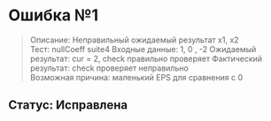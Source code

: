 # Ошибка №1

>Описание: Неправильный ожидаемый результат x1, x2  
Тест: nullCoeff suite4
Входные данные: 1, 0 , -2
Ожидаемый результат: cur = 2, check правильно проверяет 
Фактический результат: check проверяет неправильно  
Возможная причина: маленький EPS для сравнения с 0  
## Статус: Исправлена  